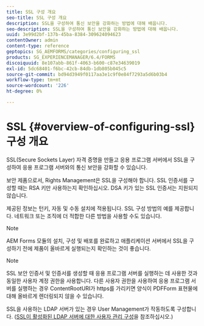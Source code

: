 ```yaml
---
title: SSL 구성 개요
seo-title: SSL 구성 개요
description: SSL을 구성하여 통신 보안을 강화하는 방법에 대해 배웁니다.
seo-description: SSL을 구성하여 통신 보안을 강화하는 방법에 대해 배웁니다.
uuid: 3e99d2bf-137b-45ba-8384-309624094623
contentOwner: admin
content-type: reference
geptopics: SG_AEMFORMS/categories/configuring_ssl
products: SG_EXPERIENCEMANAGER/6.4/FORMS
discoiquuid: 8e107abb-861f-4063-b600-c87e34639019
exl-id: 5dc68401-f6bc-42cb-84db-1db805b045c5
source-git-commit: bd94d3949f0117aa3e1c9f0e84f7293a5d6b03b4
workflow-type: tm+mt
source-wordcount: '226'
ht-degree: 0%

---
```


# SSL {#overview-of-configuring-ssl} 구성 개요

SSL(Secure Sockets Layer) 자격 증명을 만들고 응용 프로그램 서버에서 SSL을 구성하여 응용 프로그램 서버와의 통신 보안을 강화할 수 있습니다.

보안 제품으로서, Rights Management은 SSL을 구성해야 합니다. SSL 인증서를 구성할 때는 RSA 키만 사용하는지 확인하십시오. DSA 키가 있는 SSL 인증서는 지원되지 않습니다.

제공된 정보는 턴키, 자동 및 수동 설치에 적용됩니다. SSL 구성 방법의 예를 제공합니다. 네트워크 또는 조직에 더 적합한 다른 방법을 사용할 수도 있습니다.

>[!NOTE]
>
>AEM Forms 모듈의 설치, 구성 및 배포를 완료하고 애플리케이션 서버에서 SSL을 구성하기 전에 제품이 올바르게 실행되는지 확인하는 것이 좋습니다.

>[!NOTE]
>
>SSL 보안 인증서 및 인증서를 생성할 때 응용 프로그램 서버를 실행하는 데 사용한 것과 동일한 사용자 계정 권한을 사용합니다. 다른 사용자 권한을 사용하여 응용 프로그램 서버를 실행하는 경우 ContentRootURI가 https를 가리키면 양식이 PDFForm 표현물에 대해 올바르게 렌더링되지 않을 수 있습니다.

SSL을 사용하는 LDAP 서버가 있는 경우 User Management가 작동하도록 구성합니다. ([SSL이 활성화된 LDAP 서버에 대한 사용자 관리 구성](/help/forms/using/admin-help/configure-user-management-ssl-enabled.md#configure-user-management-for-an-ssl-enabled-ldap-server)을 참조하십시오.)
